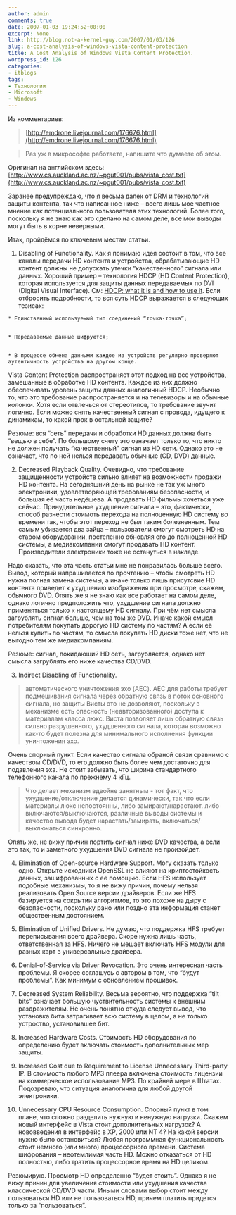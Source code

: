 ```yaml
---
author: admin
comments: true
date: 2007-01-03 19:24:52+00:00
excerpt: None
link: http://blog.not-a-kernel-guy.com/2007/01/03/126
slug: a-cost-analysis-of-windows-vista-content-protection
title: A Cost Analysis of Windows Vista Content Protection.
wordpress_id: 126
categories:
- itblogs
tags:
- Технологии
- Microsoft
- Windows
---
```


Из комментариев:



> [http://emdrone.livejournal.com/176676.html](http://emdrone.livejournal.com/176676.html)  

> Раз уж в микрософте работаете, напишите что думаете об этом.



Оригинал на английском здесь: [http://www.cs.auckland.ac.nz/~pgut001/pubs/vista_cost.txt](http://www.cs.auckland.ac.nz/~pgut001/pubs/vista_cost.txt)

<!-- more -->Заранее предупреждаю, что я весьма далек от DRM и технологий защиты контента, так что написанное ниже – всего лишь мое частное мнение как потенциального пользователя этих технологий. Более того, поскольку я не знаю как это сделано на самом деле, все мои выводы могут быть в корне неверными. 

Итак, пройдёмся по ключевым местам статьи.




	
  1. Disabling of Functionality. Как я понимаю идея состоит в том, что все каналы передачи HD контента и устройства, обрабатывающие HD контент должны не допускать утечки “качественного” сигнала или данных. Хороший пример – технология HDCP (HD Content Protection), которая используется для защиты данных передаваемых по DVI (Digital Visual Interface). См: [HDCP: what it is and how to use it](http://www.edn.com/article/CA209091.html). Если отбросить подробности, то вся суть HDCP выражается в следующих тезисах:

	
    * Единственный используемый тип соединений “точка-точка”;

	
    * Передаваемые данные шифруются;

	
    * В процессе обмена данными каждое из устройств регулярно проверяют аутентичность устройства на другом конце.



Vista Content Protection распространяет этот подход на все устройства, замешанные в обработке HD контента. Каждое из них должно обеспечивать уровень защиты данных аналогичный HDCP. Необычно то, что это требование распространяется и на телевизоры и на обычные колонки. Хотя если отвлечься от стереотипов, то требование звучит логично. Если можно снять качественный сигнал с провода, идущего к динамикам, то какой прок в остальной защите?

Резюме: вся “сеть” передачи и обработки HD данных должна быть “вещью в себе”. По большому счету это означает только то, что никто не должен получать “качественный” сигнал из HD сети. Однако это не означает, что по ней нельзя передавать обычные (CD, DVD) данные.

	
  2. Decreased Playback Quality. Очевидно, что требование защищенности устройств сильно влияет на возможности продажи HD контента. На сегодняшний день на рынке не так уж много электроники, удовлетворяющей требованиям безопасности, и большая её часть недёшева. А продавать HD фильмы хочеться уже сейчас. Принудительное ухудшение сигнала – это, фактически, способ разнести стоимоть перехода на полноценную HD систему во времени так, чтобы этот переход не был таким болезненным. Тем самым убивается два зайца – пользователи смогут смотреть HD на старом оборудовании, постепенно обновляя его до полноценной HD системы, а медиакомпании смогут продавать HD контент. Производители электроники тоже не остануться в накладе. 

Надо сказать, что эта часть статьи мне не понравилась больше всего. Вывод, который напрашивается по прочтению – чтобы смотреть HD нужна полная замена системы, а иначе только  лишь присутсвие HD контента приведет к ухудшению изображения при просмотре, скажем, обычного DVD. Опять же я не знаю как все работает на самом деле, однако логично предположить что, ухудшение сигнала должно применяться только к настоящему HD сигналу. При чём нет смысла загрублять сигнал больше, чем на том же DVD. Иначе какой смысл потребителям покупать дорогую HD систему по частям? А если её нельзя купить по частям, то смысла покупать HD диски тоже нет, что не выгодно тем же медиакомпаниям.

Резюме: сигнал, покидающий HD сеть, загрубляется, однако нет смысла загрублять его ниже качества CD/DVD.

	
  3. Indirect Disabling of Functionality. 



> автоматического уничтожения эхо (AEC). AEC для работы требует подмешивания сигнала через обратную связь в поток основного сигнала, но защиты Висты это не дозволяют, поскольку в механизме есть опасность (неавторизованного) доступа к материалам класса люкс. Виста позволяет лишь обратную связь сильно разрушенного, ухудшенного сигнала, которая возможно как-то будет полезна для минимального исполнения функции уничтожения эхо.



Очень спорный пункт. Если качество сигнала обраной связи сравнимо с качеством CD/DVD, то его должно быть более чем достаточно для подавления эха. Не стоит забывать, что ширина стандартного телефонного канала по прежнему 4 кГц.



> Что делает механизм вдвойне занятным - тот факт, что ухудшение/отключение делается динамически, так что если материалы люкс непостоянны, либо замирают/нарастают. либо включаются/выключаются, различные выводы системы и качество вывода будет нарастать/замирать, включаться/выключаться синхронно.


Опять же, не вижу причин портить сигнал ниже DVD качества, а если это так, то и заметного ухудшения DVD сигнала не произойдет.

	
  4. Elimination of Open-source Hardware Support. Могу сказать только одно. Открыте исходники OpenSSL не влияют на криптостойкость данных, зашифрованных с её помощью. Если HFS использует подобные механизмы, то я не вижу причин, почему нельзя реализовать Open Source версии драйверов. Если же HFS базируется на сокрытии алгоритмов, то это похоже на дыру с безопасности, поскольку рано или поздно эта информация станет общественным достоянием.

	
  5. Elimination of Unified Drivers. Не думаю, что поддержка HFS требует переписывания всего драйвера. Скоре нужна лишь часть, ответственная за HFS. Ничего не мешает включать HFS модули для разных карт в универсальные драйвера.

	
  6. Denial-of-Service via Driver Revocation. Это очень интересная часть проблемы. Я скорее соглашусь с автором в том, что “будут проблемы”. Как минимум с обновлением прошивок.

	
  7. Decreased System Reliability. Весьма вероятно, что поддержка “tilt bits” означает большую чуствительность системы к внешним раздражителям. Не очень понятно откуда следует вывод, что установка бита затрагивает всю систему в целом, а не только устроство, установившее бит.

	
  8. Increased Hardware Costs. Стоимость HD оборудования по определению будет включать стоимость дополнительных мер защиты.

	
  9. Increased Cost due to Requirement to License Unnecessary Third-party IP. В стоимость любого MP3 плеера включена стоимость лицензии на коммерческое использование MP3. По крайней мере в Штатах. Подозреваю, что ситуация аналогична для любой другой электроники.

	
  10. Unnecessary CPU Resource Consumption. Спорный пункт в том плане, что сложно разделить нужную и ненужную нагрузки. Скажем новый интерфейс в Vista стоит дополнительных нагрузок? А нововведения в интерфейс в XP, 2000 или NT 4? На какой версии нужно было остановиться? Любая программная функциональность стоит немного (или много) процессорного времени. Система шифрования – неотемлимая часть HD. Можно отказаться от HD полностью, либо тратить процессорное время на HD целиком.



Резюмирую. Просмотр HD определенно “будет стоить”. Однако я не вижу причин для увеличения стоимости или ухудшения качества классической CD/DVD части. Иными словами выбор стоит между пользоваться HD или не пользоваться HD, причем платить придется только за “пользоваться”. 

